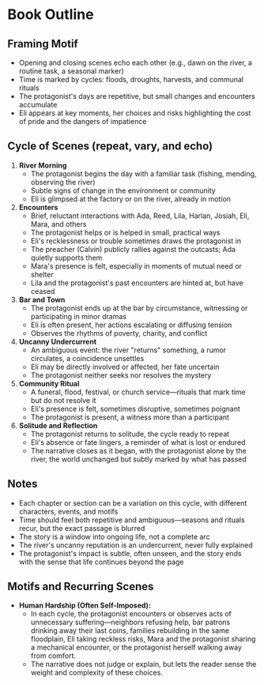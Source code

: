 <!--
Outline is based on the protagonist's cyclical arc (see characters/protagonist.md), the style guide (see style-guide.md), and the book philosophy (see philosophy.md, especially 'How to Apply This Philosophy').
Time is an ambiguous but repetitive entity—seasons, floods, and rituals mark the passage, but beginnings and endings blur. The narrative is a segment of ongoing life, not a closed arc.
A central motif is unnecessary or self-imposed hardship: in each cycle, the protagonist witnesses characters (and sometimes himself) enduring or creating suffering that could be avoided. He does not judge; the reader is left to interpret.
The story is built around endurance, the quiet weight of choice, ambiguity, and the value and dignity of small kindnesses. Scenes, character actions, and narrative voice should reflect these principles (see philosophy.md for actionable guidelines).
Eli, the protagonist's younger self, is a recurring presence—female, almost asexual, her energy and recklessness focused on survival and escape, not romance or desire. Her actions and fate echo and challenge the protagonist throughout the narrative.
Mara, a practical, self-contained woman on the town's periphery, is a recurring but peripheral presence. She and the protagonist share a mechanical sexual encounter in unlikely circumstances, underscoring the absence of connection and the ambiguity of fulfillment. Lila and the protagonist have a history of similar, equally arbitrary encounters, which have since ceased for no particular reason.
-->

# Book Outline

## Framing Motif
- Opening and closing scenes echo each other (e.g., dawn on the river, a routine task, a seasonal marker)
- Time is marked by cycles: floods, droughts, harvests, and communal rituals
- The protagonist's days are repetitive, but small changes and encounters accumulate
- Eli appears at key moments, her choices and risks highlighting the cost of pride and the dangers of impatience

## Cycle of Scenes (repeat, vary, and echo)
1. **River Morning**
   - The protagonist begins the day with a familiar task (fishing, mending, observing the river)
   - Subtle signs of change in the environment or community
   - Eli is glimpsed at the factory or on the river, already in motion
2. **Encounters**
   - Brief, reluctant interactions with Ada, Reed, Lila, Harlan, Josiah, Eli, Mara, and others
   - The protagonist helps or is helped in small, practical ways
   - Eli's recklessness or trouble sometimes draws the protagonist in
   - The preacher (Calvin) publicly rallies against the outcasts; Ada quietly supports them
   - Mara's presence is felt, especially in moments of mutual need or shelter
   - Lila and the protagonist's past encounters are hinted at, but have ceased
3. **Bar and Town**
   - The protagonist ends up at the bar by circumstance, witnessing or participating in minor dramas
   - Eli is often present, her actions escalating or diffusing tension
   - Observes the rhythms of poverty, charity, and conflict
4. **Uncanny Undercurrent**
   - An ambiguous event: the river "returns" something, a rumor circulates, a coincidence unsettles
   - Eli may be directly involved or affected, her fate uncertain
   - The protagonist neither seeks nor resolves the mystery
5. **Community Ritual**
   - A funeral, flood, festival, or church service—rituals that mark time but do not resolve it
   - Eli's presence is felt, sometimes disruptive, sometimes poignant
   - The protagonist is present, a witness more than a participant
6. **Solitude and Reflection**
   - The protagonist returns to solitude, the cycle ready to repeat
   - Eli's absence or fate lingers, a reminder of what is lost or endured
   - The narrative closes as it began, with the protagonist alone by the river, the world unchanged but subtly marked by what has passed

## Notes
- Each chapter or section can be a variation on this cycle, with different characters, events, and motifs
- Time should feel both repetitive and ambiguous—seasons and rituals recur, but the exact passage is blurred
- The story is a window into ongoing life, not a complete arc
- The river's uncanny reputation is an undercurrent, never fully explained
- The protagonist's impact is subtle, often unseen, and the story ends with the sense that life continues beyond the page

## Motifs and Recurring Scenes

- **Human Hardship (Often Self-Imposed):**
  - In each cycle, the protagonist encounters or observes acts of unnecessary suffering—neighbors refusing help, bar patrons drinking away their last coins, families rebuilding in the same floodplain, Eli taking reckless risks, Mara and the protagonist sharing a mechanical encounter, or the protagonist herself walking away from comfort.
  - The narrative does not judge or explain, but lets the reader sense the weight and complexity of these choices. 